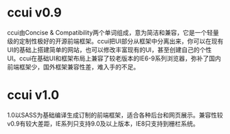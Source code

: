 # ccui v0.9
ccui由Concise & Compatibility两个单词组成，意为简洁和兼容，它是一个轻量级的定制性极好的开源前端框架。ccui把UI部分从框架中分离出来，你可以在现有UI的基础上搭建简单的网站，也可以修改丰富现有的UI，甚至创建自己的个性UI。ccui在基础UI和框架布局上兼容了较老版本的IE6-9系列浏览器，弥补了国内前端框架少，国外框架兼容性差，难入手的不足。
# ccui v1.0
1.0以SASS为基础编译生成订制的前端框架，适合各种后台和网页展示。兼容性较v0.9有较大差距，IE系列只支持9.0及以上版本，IE8只支持到栅栏系统。
